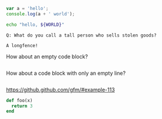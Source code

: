 ``` js
var a = 'hello';
console.log(a + ' world');
```

~~~bash
echo "hello, ${WORLD}"
~~~

```````longfence
Q: What do you call a tall person who sells stolen goods?
```````

~~~~~~~~~~  ManyTildes
A longfence!
~~~~~~~~~~

How about an empty code block?

```js
```

How about a code block with only an empty line?

```js

```

https://github.github.com/gfm/#example-113

~~~~    ruby startline=3 $%@#$
def foo(x)
  return 3
end
~~~~
